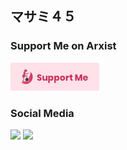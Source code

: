 ## マサミ４５

### Support Me on Arxist
<a href="https://arxist.com/tip/masami" target="_blank"><img height="45" src="https://github.com/masami45/masami45/blob/master/buttons.png?raw=true"></a>

### Social Media
<a href="https://arxist.com/masami" target="_blank"><img height="35" src="https://arxist.com/assets/images/logo.png"></a>
<a href="https://twitter.com/masamiakzk13" target="_blank"><img height="35" src="https://abs.twimg.com/favicons/favicon.ico"></a>
